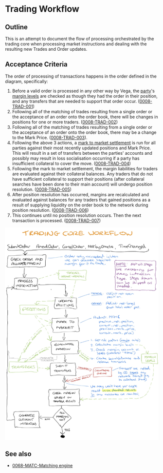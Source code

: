# Trading Workflow

## Outline

This is an attempt to document the flow of processing orchestrated by the trading core when processing market instructions and dealing with the resulting new Trades and Order updates.

## Acceptance Criteria

The order of processing of transactions happens in the order defined in the diagram, specifically:

1. Before a valid order is processed in any other way by Vega, the [party](./0017-PART-party.md)'s [margin levels](./0011-MARA-check_order_allocate_margin.md) are checked as though they had the order in their position, and any transfers that are needed to support that order occur. (<a name="0008-TRAD-001" href="#0008-TRAD-001">0008-TRAD-001</a>)
1. Following all of the matching of trades resulting from a single order or the acceptance of an order onto the order book, there will be changes in positions for one or more traders. (<a name="0008-TRAD-002" href="#0008-TRAD-002">0008-TRAD-002</a>)
1. Following all of the matching of trades resulting from a single order or the acceptance of an order onto the order book, there may be a change to the Mark Price.  (<a name="0008-TRAD-003" href="#0008-TRAD-003">0008-TRAD-003</a>).
1. Following the above 3 actions,  a [mark to market settlement](./0003-MTMK-mark_to_market_settlement.md) is run for all parties against their most recently updated positions and Mark Price. This will result in a set of transfers between the parties' accounts and possibly may result in loss socialisation occurring if a party has insufficient collateral to cover the move.  (<a name="0008-TRAD-004" href="#0008-TRAD-004">0008-TRAD-004</a>)
1. Following the mark to market settlement, the margin liabilities for traders are evaluated against their collateral balances. Any traders that do not have sufficient collateral to support their positions (after collateral searches have been done to their main account) will undergo position resolution.  (<a name="0008-TRAD-005" href="#0008-TRAD-005">0008-TRAD-005</a>)
1. After position resolution has occurred, margins are recalculated and evaluated against balances for any traders that gained positions as a result of supplying liquidity on the order book to the network during position resolution.  (<a name="0008-TRAD-006" href="#0008-TRAD-006">0008-TRAD-006</a>)
1. This continues until no position resolution occurs. Then the next transaction is processed. (<a name="0008-TRAD-007" href="#0008-TRAD-007">0008-TRAD-007</a>)

![Trading workflow](Fig1-workflow.jpg)

## See also

- [0068-MATC-Matching engine](./0068-MATC-matching_engine.md)
